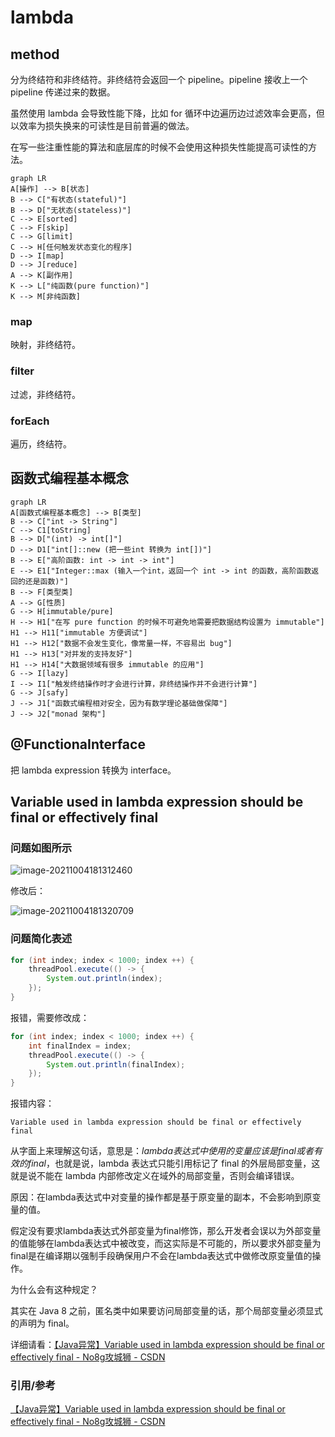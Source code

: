 # lambda



## method

分为终结符和非终结符。非终结符会返回一个 pipeline。pipeline 接收上一个 pipeline 传递过来的数据。

虽然使用 lambda 会导致性能下降，比如 for 循环中边遍历边过滤效率会更高，但以效率为损失换来的可读性是目前普遍的做法。

在写一些注重性能的算法和底层库的时候不会使用这种损失性能提高可读性的方法。

```mermaid
graph LR
A[操作] --> B[状态]
B --> C["有状态(stateful)"]
B --> D["无状态(stateless)"]
C --> E[sorted]
C --> F[skip]
C --> G[limit]
C --> H[任何触发状态变化的程序]
D --> I[map]
D --> J[reduce]
A --> K[副作用]
K --> L["纯函数(pure function)"]
K --> M[非纯函数]
```

### map

映射，非终结符。

### filter

过滤，非终结符。

### forEach

遍历，终结符。



## 函数式编程基本概念

```mermaid
graph LR
A[函数式编程基本概念] --> B[类型]
B --> C["int -> String"]
C --> C1[toString]
B --> D["(int) -> int[]"]
D --> D1["int[]::new (把一些int 转换为 int[])"]
B --> E["高阶函数: int -> int -> int"]
E --> E1["Integer::max (输入一个int，返回一个 int -> int 的函数，高阶函数返回的还是函数)"]
B --> F[类型类]
A --> G[性质]
G --> H[immutable/pure]
H --> H1["在写 pure function 的时候不可避免地需要把数据结构设置为 immutable"]
H1 --> H11["immutable 方便调试"]
H1 --> H12["数据不会发生变化，像常量一样，不容易出 bug"]
H1 --> H13["对并发的支持友好"]
H1 --> H14["大数据领域有很多 immutable 的应用"]
G --> I[lazy]
I --> I1["触发终结操作时才会进行计算，非终结操作并不会进行计算"]
G --> J[safy]
J --> J1["函数式编程相对安全，因为有数学理论基础做保障"]
J --> J2["monad 架构"]
```



## @FunctionaInterface

把 lambda expression 转换为 interface。



## Variable used in lambda expression should be final or effectively final

### 问题如图所示

![image-20211004181312460](https://image-hosting.jellyfishmix.com/20211004181312.png)

修改后：

![image-20211004181320709](https://image-hosting.jellyfishmix.com/20211004181320.png)

### 问题简化表述

```java
for (int index; index < 1000; index ++) {
    threadPool.execute(() -> {
    	System.out.println(index);
    });
}
```

报错，需要修改成：

```java
for (int index; index < 1000; index ++) {
	int finalIndex = index;
    threadPool.execute(() -> {
    	System.out.println(finalIndex);
    });
}
```

报错内容：

```
Variable used in lambda expression should be final or effectively final
```

从字面上来理解这句话，意思是：*lambda表达式中使用的变量应该是final或者有效的final*，也就是说，lambda 表达式只能引用标记了 final 的外层局部变量，这就是说不能在 lambda 内部修改定义在域外的局部变量，否则会编译错误。

原因：在lambda表达式中对变量的操作都是基于原变量的副本，不会影响到原变量的值。

假定没有要求lambda表达式外部变量为final修饰，那么开发者会误以为外部变量的值能够在lambda表达式中被改变，而这实际是不可能的，所以要求外部变量为final是在编译期以强制手段确保用户不会在lambda表达式中做修改原变量值的操作。

为什么会有这种规定？

其实在 Java 8 之前，匿名类中如果要访问局部变量的话，那个局部变量必须显式的声明为 final。

详细请看：[【Java异常】Variable used in lambda expression should be final or effectively final - No8g攻城狮 - CSDN](https://blog.csdn.net/weixin_44299027/article/details/117333667)

### 引用/参考

[【Java异常】Variable used in lambda expression should be final or effectively final - No8g攻城狮 - CSDN](https://blog.csdn.net/weixin_44299027/article/details/117333667)